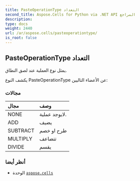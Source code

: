 ```yaml
---
title: PasteOperationType التعداد
second_title: Aspose.Cells for Python via .NET API المراجع
description:
type: docs
weight: 2440
url: /ar/aspose.cells/pasteoperationtype/
is_root: false
---
```

##  PasteOperationType التعداد
يمثل نوع العملية عند لصق النطاق.



يكشف النوع PasteOperationType عن الأعضاء التاليين:

###  مجالات
| مجال| وصف|
| :- | :- |
| NONE | لايوجد عملية.|
| ADD | يضيف|
| SUBTRACT | طرح او خصم|
| MULTIPLY | تتضاعف|
| DIVIDE | يقسم|



###  أنظر أيضا
* الوحدة [`aspose.cells`](..)
